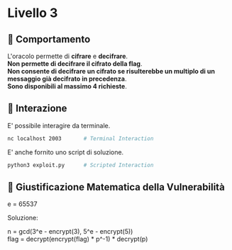 # Livello 3

## 🤖 Comportamento

L'oracolo permette di **cifrare** e **decifrare**.  
**Non permette di decifrare il cifrato della flag**.  
**Non consente di decifrare un cifrato se risulterebbe un multiplo di un messaggio già decifrato in precedenza**.  
**Sono disponibili al massimo 4 richieste**.

## 🧩 Interazione

E' possibile interagire da terminale.  

```sh
nc localhost 2003       # Terminal Interaction
```

E' anche fornito uno script di soluzione.  

```sh
python3 exploit.py      # Scripted Interaction
```

## 📐 Giustificazione Matematica della Vulnerabilità

e = 65537  

Soluzione: 

n = gcd(3^e - encrypt(3), 5^e - encrypt(5))  
flag = decrypt(encrypt(flag) * p^-1) * decrypt(p) 